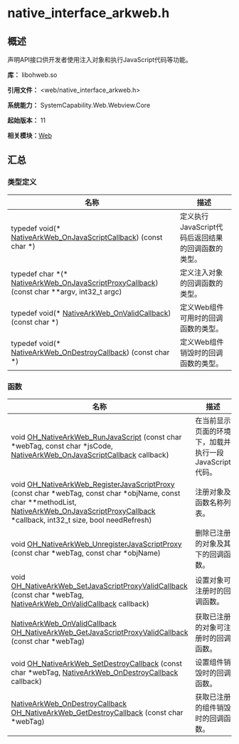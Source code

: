 # native_interface_arkweb.h


## 概述

声明API接口供开发者使用注入对象和执行JavaScript代码等功能。

**库：** libohweb.so

**引用文件：** <web/native_interface_arkweb.h>

**系统能力：** SystemCapability.Web.Webview.Core

**起始版本：** 11

**相关模块：**[Web](_web.md)


## 汇总


### 类型定义

| 名称 | 描述 | 
| -------- | -------- |
| typedef void(\* [NativeArkWeb_OnJavaScriptCallback](_web.md#nativearkweb_onjavascriptcallback)) (const char \*) | 定义执行JavaScript代码后返回结果的回调函数的类型。  | 
| typedef char \*(\* [NativeArkWeb_OnJavaScriptProxyCallback](_web.md#nativearkweb_onjavascriptproxycallback)) (const char \*\*argv, int32_t argc) | 定义注入对象的回调函数的类型。  | 
| typedef void(\* [NativeArkWeb_OnValidCallback](_web.md#nativearkweb_onvalidcallback)) (const char \*) | 定义Web组件可用时的回调函数的类型。  | 
| typedef void(\* [NativeArkWeb_OnDestroyCallback](_web.md#nativearkweb_ondestroycallback)) (const char \*) | 定义Web组件销毁时的回调函数的类型。  | 


### 函数

| 名称 | 描述 | 
| -------- | -------- |
| void [OH_NativeArkWeb_RunJavaScript](_web.md#oh_nativearkweb_runjavascript) (const char \*webTag, const char \*jsCode, [NativeArkWeb_OnJavaScriptCallback](_web.md#nativearkweb_onjavascriptcallback) callback) | 在当前显示页面的环境下，加载并执行一段JavaScript代码。  | 
| void [OH_NativeArkWeb_RegisterJavaScriptProxy](_web.md#oh_nativearkweb_registerjavascriptproxy) (const char \*webTag, const char \*objName, const char \*\*methodList, [NativeArkWeb_OnJavaScriptProxyCallback](_web.md#nativearkweb_onjavascriptproxycallback) \*callback, int32_t size, bool needRefresh) | 注册对象及函数名称列表。  | 
| void [OH_NativeArkWeb_UnregisterJavaScriptProxy](_web.md#oh_nativearkweb_unregisterjavascriptproxy) (const char \*webTag, const char \*objName) | 删除已注册的对象及其下的回调函数。  | 
| void [OH_NativeArkWeb_SetJavaScriptProxyValidCallback](_web.md#oh_nativearkweb_setjavascriptproxyvalidcallback) (const char \*webTag, [NativeArkWeb_OnValidCallback](_web.md#nativearkweb_onvalidcallback) callback) | 设置对象可注册时的回调函数。  | 
| [NativeArkWeb_OnValidCallback](_web.md#nativearkweb_onvalidcallback) [OH_NativeArkWeb_GetJavaScriptProxyValidCallback](_web.md#oh_nativearkweb_getjavascriptproxyvalidcallback) (const char \*webTag) | 获取已注册的对象可注册时的回调函数。  | 
| void [OH_NativeArkWeb_SetDestroyCallback](_web.md#oh_nativearkweb_setdestroycallback) (const char \*webTag, [NativeArkWeb_OnDestroyCallback](_web.md#nativearkweb_ondestroycallback) callback) | 设置组件销毁时的回调函数。  | 
| [NativeArkWeb_OnDestroyCallback](_web.md#nativearkweb_ondestroycallback) [OH_NativeArkWeb_GetDestroyCallback](_web.md#oh_nativearkweb_getdestroycallback) (const char \*webTag) | 获取已注册的组件销毁时的回调函数。  | 
